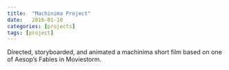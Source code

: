 ```yaml
---
title:  "Machinima Project"
date:   2016-01-10
categories: [projects]
tags: [project]
---
```

Directed, storyboarded, and animated a machinima short film based on one of Aesop’s Fables in Moviestorm.

